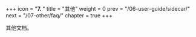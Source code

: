 +++
icon = "<b>7. </b>"
title = "其他"
weight = 0
prev = "/06-user-guide/sidecar/"
next = "/07-other/faq/"
chapter = true
+++

其他文档。
